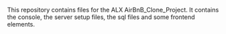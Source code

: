 This repository contains files for the ALX AirBnB_Clone_Project. It contains the console, the server setup files, the sql files and some frontend elements. 
